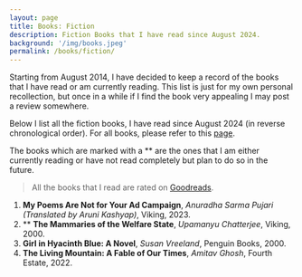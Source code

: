 ```yaml
---
layout: page
title: Books: Fiction
description: Fiction Books that I have read since August 2024.
background: '/img/books.jpeg'
permalink: /books/fiction/
---
```


Starting from August 2014, I have decided to keep a record of the books that I have read or am currently reading. This list is just for my own personal recollection, but once in a while if I find the book very appealing I may post a review somewhere.

Below I list all the fiction books, I have read since August 2024 (in reverse chronological order). For all books, please refer to this [page](/books/). 

The books which are marked with a ** are the ones that I am either currently reading or have not read completely but plan to do so in the future.

>All the books that I read are rated on [Goodreads](https://www.goodreads.com/user/show/36494310-manjil).

1. **My Poems Are Not for Your Ad Campaign**, *Anuradha Sarma Pujari (Translated by Aruni Kashyap)*, Viking, 2023.
2. ** **The Mammaries of the Welfare State**, *Upamanyu Chatterjee*, Viking, 2000.
3. **Girl in Hyacinth Blue: A Novel**, *Susan Vreeland*, Penguin Books, 2000.
4. **The Living Mountain: A Fable of Our Times**, *Amitav Ghosh*, Fourth Estate, 2022.  
